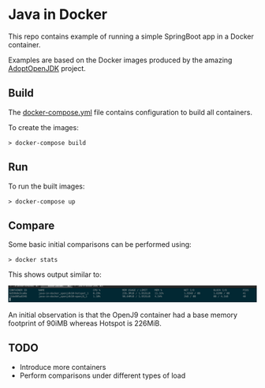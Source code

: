 
# Java in Docker

This repo contains example of running a simple SpringBoot app in a Docker container.

Examples are based on the Docker images produced by the amazing [AdoptOpenJDK](https://adoptopenjdk.net/) project.

## Build

The [docker-compose.yml](docker-compose.yml) file contains configuration to build all containers.

To create the images:

```
> docker-compose build
```

## Run

To run the built images:


```
> docker-compose up
```

## Compare

Some basic initial comparisons can be performed using:

```
> docker stats
```

This shows output similar to:

![docker stats](docker-stats.png)

An initial observation is that the OpenJ9 container had a base memory footprint of 90iMB whereas Hotspot is 226MiB.

## TODO

- Introduce more containers
- Perform comparisons under different types of load

